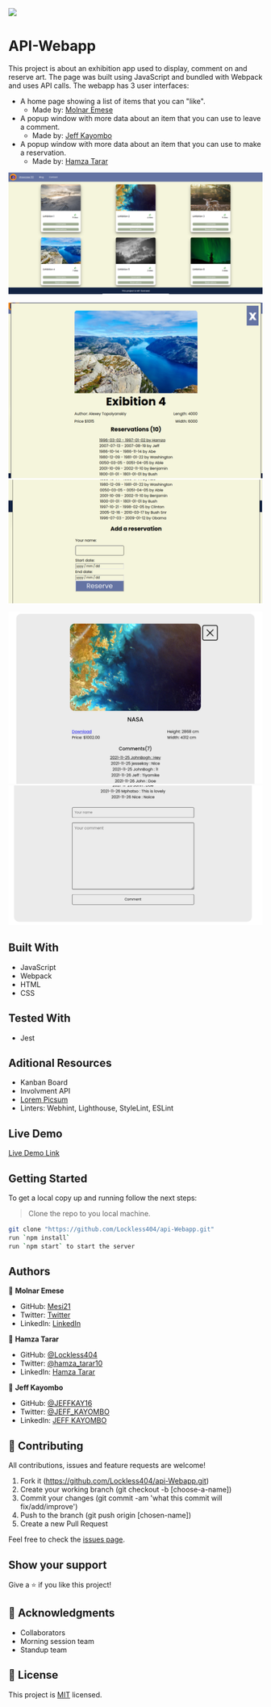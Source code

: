 ![](https://img.shields.io/badge/Microverse-blueviolet)

# API-Webapp

This project is about an exhibition app used to display, comment on and reserve art. The page was built using JavaScript and bundled with Webpack and uses API calls. The webapp has 3 user interfaces:
  - A home page showing a list of items that you can "like".
    * Made by: [Molnar Emese](https://github.com/Mesi21)
  - A popup window with more data about an item that you can use to leave a comment.
    * Made by: [Jeff Kayombo](https://github.com/JEFFKAY16)
  - A popup window with more data about an item that you can use to make a reservation.
    * Made by: [Hamza Tarar](https://github.com/Lockless404)

![Homepage Screenshot](./webApiHome.png)

![Reservation Popup Screenshot 1](./webApiRes1.png)
![Reservation Popup Screenshot 2](./webApiRes2.png)

![Comment Popup Screenshot 1](./webApiCom1.png)
![Comment Popup Screenshot 2](./webApiCom2.png)

## Built With

* JavaScript
* Webpack
* HTML
* CSS

## Tested With

* Jest

## Aditional Resources

* Kanban Board
* Involvment API
* [Lorem Picsum](https://picsum.photos) 
* Linters: Webhint, Lighthouse, StyleLint, ESLint

## Live Demo

[Live Demo Link](https://cocky-shockley-f14242.netlify.app/)


## Getting Started

To get a local copy up and running follow the next steps:
> Clone the repo to you local machine.
```bash
git clone "https://github.com/Lockless404/api-Webapp.git"
run `npm install`
run `npm start` to start the server
```

## Authors

👤 **Molnar Emese**
 
  - GitHub: [Mesi21](https://github.com/Mesi21)
  - Twitter: [Twitter](https://twitter.com/buksimesi21) 
  - LinkedIn: [LinkedIn](https://www.linkedin.com/in/emesemesimolnar/)

👤 **Hamza Tarar**

  - GitHub: [@Lockless404](https://github.com/Lockless404)
  - Twitter: [@hamza_tarar10](https://twitter.com/hamza_tarar10)
  - LinkedIn: [Hamza Tarar](https://www.linkedin.com/in/hamza-tarar-639685216/)

👤 **Jeff Kayombo**

  - GitHub: [@JEFFKAY16](https://github.com/JEFFKAY16)
  - Twitter: [@JEFF_KAYOMBO](https://twitter.com/jeff_kayombo)
  - LinkedIn: [JEFF KAYOMBO](https://www.linkedin.com/in/jeff-kayombo-aa9758174/)

## 🤝 Contributing

All contributions, issues and feature requests are welcome!

1. Fork it (https://github.com/Lockless404/api-Webapp.git)
2. Create your working branch (git checkout -b [choose-a-name])
3. Commit your changes (git commit -am 'what this commit will fix/add/improve')
4. Push to the branch (git push origin [chosen-name])
5. Create a new Pull Request

Feel free to check the [issues page](../../issues/).

## Show your support

Give a ⭐️ if you like this project!

## :wave: Acknowledgments

* Collaborators
* Morning session team
* Standup team

## 📝 License

This project is [MIT](./MIT.md) licensed.
